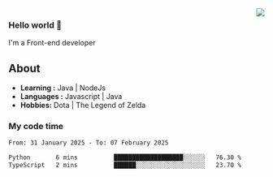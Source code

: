 <img align='right' src="https://github-readme-stats.vercel.app/api?username=jumodada&show_icons=true&theme=vue">

### Hello world 👋

I'm a Front-end developer 
    
## About
-  **Learning :** Java | NodeJs
-  **Languages :** Javascript | Java
-  **Hobbies:** Dota | The Legend of Zelda

### My code time

<!--START_SECTION:waka-->

```txt
From: 31 January 2025 - To: 07 February 2025

Python       6 mins          ███████████████████░░░░░░   76.30 %
TypeScript   2 mins          ██████░░░░░░░░░░░░░░░░░░░   23.70 %
```

<!--END_SECTION:waka-->
